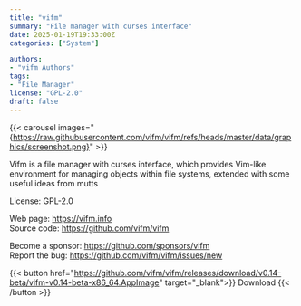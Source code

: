```yaml
---
title: "vifm"
summary: "File manager with curses interface"
date: 2025-01-19T19:33:00Z
categories: ["System"]

authors:
- "vifm Authors"
tags: 
- "File Manager"
license: "GPL-2.0"
draft: false
---
```


{{< carousel images="{https://raw.githubusercontent.com/vifm/vifm/refs/heads/master/data/graphics/screenshot.png}" >}}

Vifm is a file manager with curses interface, which provides Vim-like environment for managing objects within file systems, extended with some useful ideas from mutts

License: GPL-2.0

Web page: <https://vifm.info>  
Source code: <https://github.com/vifm/vifm>

Become a sponsor: <https://github.com/sponsors/vifm>  
Report the bug: <https://github.com/vifm/vifm/issues/new>  

{{< button href="https://github.com/vifm/vifm/releases/download/v0.14-beta/vifm-v0.14-beta-x86_64.AppImage" target="_blank">}}
Download
{{< /button >}}